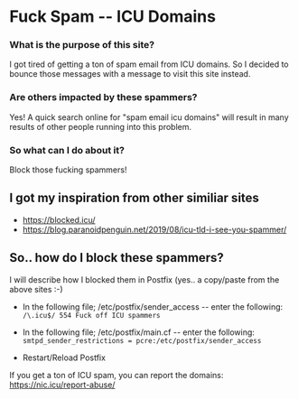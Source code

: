 # Fuck Spam -- ICU Domains

### What is the purpose of this site?
I got tired of getting a ton of spam email from ICU domains. So I decided to bounce those messages with a message to visit this site instead.

### Are others impacted by these spammers?
Yes! A quick search online for "spam email icu domains" will result in many results of other people running into this problem.

### So what can I do about it?
Block those fucking spammers!

## I got my inspiration from other similiar sites
- https://blocked.icu/
- https://blog.paranoidpenguin.net/2019/08/icu-tld-i-see-you-spammer/

## So.. how do I block these spammers?

I will describe how I blocked them in Postfix (yes.. a copy/paste from the above sites :-)

- In the following file; /etc/postfix/sender_access -- enter the following:
`/\.icu$/ 554 Fuck off ICU spammers`

- In the following file; /etc/postfix/main.cf -- enter the following:
`smtpd_sender_restrictions = pcre:/etc/postfix/sender_access`

- Restart/Reload Postfix

If you get a ton of ICU spam, you can report the domains: https://nic.icu/report-abuse/
